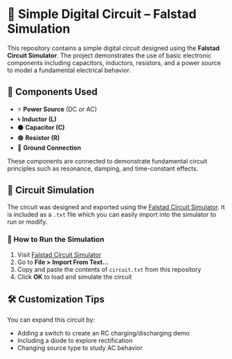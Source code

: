# 🔌 Simple Digital Circuit – Falstad Simulation

This repository contains a simple digital circuit designed using the **Falstad Circuit Simulator**. The project demonstrates the use of basic electronic components including capacitors, inductors, resistors, and a power source to model a fundamental electrical behavior.

## 🧰 Components Used

- ⚡ **Power Source** (DC or AC)
- 🌀 **Inductor (L)**
- ⚫ **Capacitor (C)**
- 🟤 **Resistor (R)**
- 🔗 **Ground Connection**

These components are connected to demonstrate fundamental circuit principles such as resonance, damping, and time-constant effects.

## 🧪 Circuit Simulation

The circuit was designed and exported using the [Falstad Circuit Simulator](https://www.falstad.com/circuit/). It is included as a `.txt` file which you can easily import into the simulator to run or modify.

### 🔄 How to Run the Simulation

1. Visit [Falstad Circuit Simulator](https://www.falstad.com/circuit/)
2. Go to **File > Import From Text...**
3. Copy and paste the contents of `circuit.txt` from this repository
4. Click **OK** to load and simulate the circuit

 ## 🛠️ Customization Tips

You can expand this circuit by:
- Adding a switch to create an RC charging/discharging demo
- Including a diode to explore rectification
- Changing source type to study AC behavior
